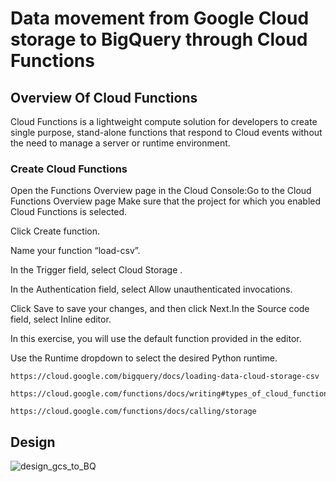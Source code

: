 # Data movement from Google Cloud storage to BigQuery through Cloud Functions

## Overview Of Cloud Functions

Cloud Functions is a lightweight compute solution for developers to create single purpose, stand-alone functions that respond to Cloud events without the need to manage a server or runtime environment.



###  Create Cloud Functions

Open the Functions Overview page in the Cloud Console:Go to the Cloud Functions Overview page Make sure that the project for which you enabled Cloud Functions is selected.

Click Create function.

Name your function “load-csv”.

In the Trigger field, select Cloud Storage .

In the Authentication field, select Allow unauthenticated invocations.

Click Save to save your changes, and then click Next.In the Source code field, select Inline editor. 

In this exercise, you will use the default function provided in the editor.

Use the Runtime dropdown to select the desired Python runtime.

```
https://cloud.google.com/bigquery/docs/loading-data-cloud-storage-csv
```

```
https://cloud.google.com/functions/docs/writing#types_of_cloud_functions
```

```
https://cloud.google.com/functions/docs/calling/storage
```



## Design

![design_gcs_to_BQ](https://github.com/its-shubh9140/DE-Project/blob/main/gcs_to_bq/design_gcs_to_BQ.png)



